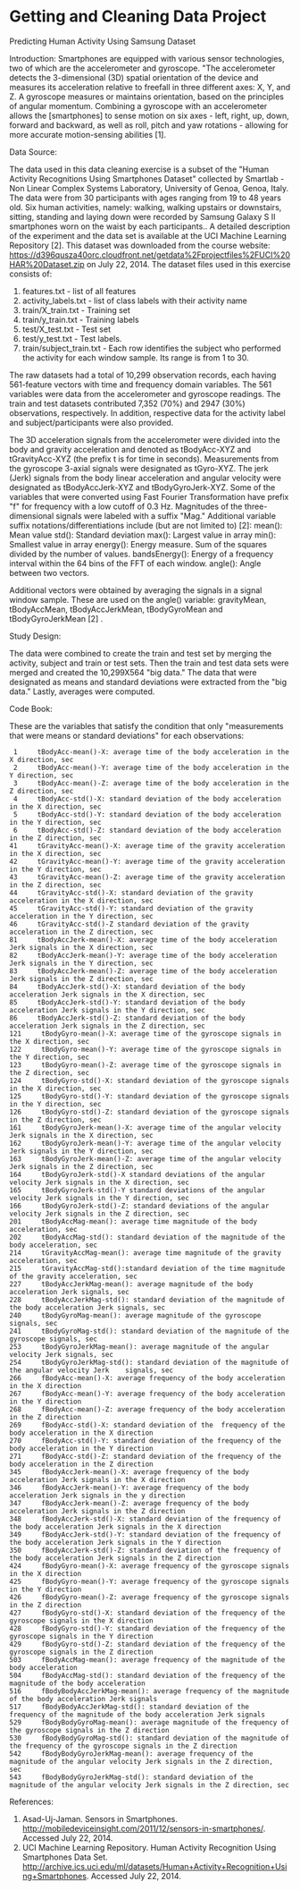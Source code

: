 Getting and Cleaning Data Project
========================================================

Predicting Human Activity Using Samsung Dataset

Introduction:
Smartphones are equipped with various sensor technologies, two of which are the accelerometer and gyroscope.  "The accelerometer detects the 3-dimensional (3D) spatial orientation of the device and measures its acceleration relative to freefall in three different axes: X, Y, and Z. A gyroscope measures or maintains orientation, based on the principles of angular momentum. Combining a gyroscope with an accelerometer allows the [smartphones] to sense motion on six axes - left, right, up, down, forward and backward, as well as roll, pitch and yaw rotations - allowing for more accurate motion-sensing abilities [1].  

Data Source:

The data used in this data cleaning exercise is a subset of the "Human Activity Recognitions Using Smartphones Dataset" collected by Smartlab - Non Linear Complex Systems Laboratory, 
University of Genoa, Genoa, Italy. The data were from 30 participants with ages ranging from 19 to 48 years old. Six human activities, namely: walking, walking upstairs or downstairs, sitting, standing and laying down were recorded by Samsung Galaxy S II smartphones worn on the waist by each participants.. A detailed description of the experiment and the data set is available at the UCI Machine Learning Repository [2].  This dataset was downloaded from the course website: 
https://d396qusza40orc.cloudfront.net/getdata%2Fprojectfiles%2FUCI%20HAR%20Dataset.zip  on July 22, 2014. The dataset files used in this exercise consists of:

1.  features.txt - list of all features
2.	activity_labels.txt - list of class labels with their activity name
3.	train/X_train.txt - Training set
4.	train/y_train.txt - Training labels
5.	test/X_test.txt - Test set
6.	test/y_test.txt - Test labels.
7.	train/subject_train.txt - Each row identifies the subject who performed the activity for each window sample. Its range is from 1 to 30. 

The raw datasets had a total of 10,299 observation records, each having 561-feature vectors with time and frequency domain variables.  The 561 variables were data from the accelerometer and gyroscope readings. The train and test datasets contributed 7,352 (70%) and 2947 (30%) observations, respectively.  In addition, respective data for the activity label and subject/participants were also provided.  

The 3D acceleration signals from the accelerometer were divided into the body and gravity acceleration and denoted as tBodyAcc-XYZ and tGravityAcc-XYZ (the prefix t is for time in seconds).  Measurements from the gyroscope 3-axial signals were designated as tGyro-XYZ. The jerk (Jerk) signals from the body linear acceleration and angular velocity were designated as tBodyAccJerk-XYZ and tBodyGyroJerk-XYZ.  Some of the variables that were converted using Fast Fourier Transformation have prefix "f" for frequency with a low cutoff of 0.3 Hz.  Magnitudes of the three-dimensional signals were labeled with a suffix "Mag."  Additional variable suffix notations/differentiations include (but are not limited to) [2]:
mean(): Mean value
std(): Standard deviation
max(): Largest value in array
min(): Smallest value in array
energy(): Energy measure. Sum of the squares divided by the number of values. 
bandsEnergy(): Energy of a frequency interval within the 64 bins of the FFT of each window.
angle(): Angle between two vectors.

Additional vectors were obtained by averaging the signals in a signal window sample. These are used on the angle() variable: gravityMean, tBodyAccMean, tBodyAccJerkMean, tBodyGyroMean and tBodyGyroJerkMean [2] .

Study Design:

The data were combined to create the train and test set by merging the activity, subject and train or test sets.  Then the train and test data sets were merged and created the 10,299X564 "big data." The data that were designated as means and standard deviations were extracted from the "big data." Lastly, averages were computed.

Code Book:

These are the variables that satisfy the condition that only "measurements that were means or standard deviations" for each observations:
 
     1     tBodyAcc-mean()-X: average time of the body acceleration in the X direction, sec
     2     tBodyAcc-mean()-Y: average time of the body acceleration in the Y direction, sec
     3     tBodyAcc-mean()-Z: average time of the body acceleration in the Z direction, sec
     4     tBodyAcc-std()-X: standard deviation of the body acceleration in the X direction, sec 
     5     tBodyAcc-std()-Y: standard deviation of the body acceleration in the Y direction, sec 
     6     tBodyAcc-std()-Z: standard deviation of the body acceleration in the Z direction, sec
    41     tGravityAcc-mean()-X: average time of the gravity acceleration in the X direction, sec 
    42     tGravityAcc-mean()-Y: average time of the gravity acceleration in the Y direction, sec 
    43     tGravityAcc-mean()-Z: average time of the gravity acceleration in the Z direction, sec
    44     tGravityAcc-std()-X: standard deviation of the gravity acceleration in the X direction, sec 
    45     tGravityAcc-std()-Y: standard deviation of the gravity acceleration in the Y direction, sec
    46     tGravityAcc-std()-Z standard deviation of the gravity acceleration in the Z direction, sec 
    81     tBodyAccJerk-mean()-X: average time of the body acceleration Jerk signals in the X direction, sec 
    82     tBodyAccJerk-mean()-Y: average time of the body acceleration Jerk signals in the Y direction, sec 
    83     tBodyAccJerk-mean()-Z: average time of the body acceleration Jerk signals in the Z direction, sec
    84     tBodyAccJerk-std()-X: standard deviation of the body acceleration Jerk signals in the X direction, sec
    85     tBodyAccJerk-std()-Y: standard deviation of the body acceleration Jerk signals in the Y direction, sec 
    86     tBodyAccJerk-std()-Z: standard deviation of the body acceleration Jerk signals in the Z direction, sec
    121     tBodyGyro-mean()-X: average time of the gyroscope signals in the X direction, sec
    122     tBodyGyro-mean()-Y: average time of the gyroscope signals in the Y direction, sec
    123     tBodyGyro-mean()-Z: average time of the gyroscope signals in the Z direction, sec
    124     tBodyGyro-std()-X: standard deviation of the gyroscope signals in the X direction, sec 
    125     tBodyGyro-std()-Y: standard deviation of the gyroscope signals in the Y direction, sec 
    126     tBodyGyro-std()-Z: standard deviation of the gyroscope signals in the Z direction, sec 
    161     tBodyGyroJerk-mean()-X: average time of the angular velocity Jerk signals in the X direction, sec
    162     tBodyGyroJerk-mean()-Y: average time of the angular velocity Jerk signals in the Y direction, sec
    163     tBodyGyroJerk-mean()-Z: average time of the angular velocity Jerk signals in the Z direction, sec  
    164     tBodyGyroJerk-std()-X standard deviations of the angular velocity Jerk signals in the X direction, sec
    165     tBodyGyroJerk-std()-Y standard deviations of the angular velocity Jerk signals in the Y direction, sec
    166     tBodyGyroJerk-std()-Z: standard deviations of the angular velocity Jerk signals in the Z direction, sec
    201     tBodyAccMag-mean(): average time magnitude of the body acceleration, sec
    202     tBodyAccMag-std(): standard deviation of the magnitude of the body acceleration, sec
    214     tGravityAccMag-mean(): average time magnitude of the gravity acceleration, sec
    215     tGravityAccMag-std():standard deviation of the time magnitude of the gravity acceleration, sec
    227     tBodyAccJerkMag-mean(): average magnitude of the body acceleration Jerk signals, sec 
    228     tBodyAccJerkMag-std(): standard deviation of the magnitude of the body acceleration Jerk signals, sec 
    240     tBodyGyroMag-mean(): average magnitude of the gyroscope signals, sec
    241     tBodyGyroMag-std(): standard deviation of the magnitude of the gyroscope signals, sec
    253     tBodyGyroJerkMag-mean(): average magnitude of the angular velocity Jerk signals, sec
    254     tBodyGyroJerkMag-std(): standard deviation of the magnitude of the angular velocity Jerk    signals, sec
    266     fBodyAcc-mean()-X: average frequency of the body acceleration in the X direction 
    267     fBodyAcc-mean()-Y: average frequency of the body acceleration in the Y direction
    268     fBodyAcc-mean()-Z: average frequency of the body acceleration in the Z direction
    269     fBodyAcc-std()-X: standard deviation of the  frequency of the body acceleration in the X direction
    270     fBodyAcc-std()-Y: standard deviation of the frequency of the body acceleration in the Y direction
    271     fBodyAcc-std()-Z: standard deviation of the frequency of the body acceleration in the Z direction
    345     fBodyAccJerk-mean()-X: average frequency of the body acceleration Jerk signals in the X direction
    346     fBodyAccJerk-mean()-Y: average frequency of the body acceleration Jerk signals in the y direction
    347     fBodyAccJerk-mean()-Z: average frequency of the body acceleration Jerk signals in the Z direction
    348     fBodyAccJerk-std()-X: standard deviation of the frequency of the body acceleration Jerk signals in the X direction   
    349     fBodyAccJerk-std()-Y: standard deviation of the frequency of the body acceleration Jerk signals in the Y direction 
    350     fBodyAccJerk-std()-Z: standard deviation of the frequency of the body acceleration Jerk signals in the Z direction
    424     fBodyGyro-mean()-X: average frequency of the gyroscope signals in the X direction
    425     fBodyGyro-mean()-Y: average frequency of the gyroscope signals in the Y direction
    426     fBodyGyro-mean()-Z: average frequency of the gyroscope signals in the Z direction
    427     fBodyGyro-std()-X: standard deviation of the frequency of the gyroscope signals in the X direction
    428     fBodyGyro-std()-Y: standard deviation of the frequency of the gyroscope signals in the Y direction
    429     fBodyGyro-std()-Z: standard deviation of the frequency of the gyroscope signals in the Z direction
    503     fBodyAccMag-mean(): average frequency of the magnitude of the body acceleration
    504     fBodyAccMag-std(): standard deviation of the frequency of the magnitude of the body acceleration
    516     fBodyBodyAccJerkMag-mean(): average frequency of the magnitude of the body acceleration Jerk signals
    517     fBodyBodyAccJerkMag-std(): standard deviation of the  frequency of the magnitude of the body acceleration Jerk signals
    529     fBodyBodyGyroMag-mean(): average magnitude of the frequency of the gyroscope signals in the Z direction
    530     fBodyBodyGyroMag-std(): standard deviation of the magnitude of the frequency of the gyroscope signals in the Z direction
    542     fBodyBodyGyroJerkMag-mean(): average frequency of the magnitude of the angular velocity Jerk signals in the Z direction,  sec  
    543     fBodyBodyGyroJerkMag-std(): standard deviation of the magnitude of the angular velocity Jerk signals in the Z direction, sec  

References:
1.	Asad-Uj-Jaman.  Sensors in Smartphones.  http://mobiledeviceinsight.com/2011/12/sensors-in-smartphones/.  Accessed July 22, 2014.
2.	UCI Machine Learning Repository. Human Activity Recognition Using Smartphones Data Set.    http://archive.ics.uci.edu/ml/datasets/Human+Activity+Recognition+Using+Smartphones. Accessed July 22, 2014. 
```


